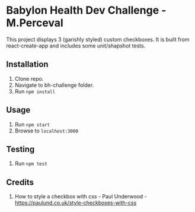 # Babylon Health Dev Challenge - M.Perceval

This project displays 3 (garishly styled) custom checkboxes.  It is built from react-create-app and includes some unit/shapshot tests.

## Installation
1.	Clone repo.
2.  Navigate to bh-challenge folder.
3.	Run `npm install`

## Usage
1.	Run `npm start`
2.	Browse to `localhost:3000`

## Testing
1.  Run `npm test`

## Credits
1.	How to style a checkbox with css - Paul Underwood - https://paulund.co.uk/style-checkboxes-with-css
